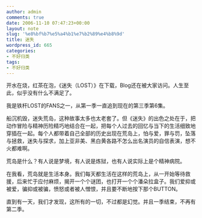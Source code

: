 ```yaml
---
author: admin
comments: true
date: 2006-11-10 07:47:23+00:00
layout: note
slug: '%e8%bf%b7%e5%a4%b1%e7%b2%89%e4%b8%9d'
title: 迷失
wordpress_id: 665
categories:
- 不好归类
tags:
- 不好归类
---
```


开水在烧，红茶在泡，《迷失（LOST）》在下载，Blog还在被大家访问。人生至此，似乎没有什么不满足了。

我是铁杆LOST的FANS之一，从第一季一直追到现在的第三季第6集。

船沉机毁，迷失荒岛，这种故事太多也太老套了。但《迷失》的出色之处在于，把动作冒险与精神历险精巧地结合在一起，把每个人过去的回忆与当下的生活细致地穿插在一起。每个人都带着自己全部的历史出现在荒岛上，怕与爱，罪与罚，坠落与拯救，迷失与探求，加上亚非美、黑白黄各路不怎么出名演员的自信表演，想不火都难啊。

荒岛是什么？有人说是梦境，有人说是炼狱，也有人说实际上是个精神病院。

在我看，荒岛就是生活本身。我们每天都生活在这样的荒岛上，从一开始等待救援，后来忙于应付麻烦，揭开一个个谜团，也打开一个个潘朵拉盒子。我们爱抑或被爱，骗抑或被骗，愤怒或者被人憎恨，并且要不断地按下那个BUTTON。

直到有一天，我们才发现，这所有的一切，不过都是幻觉。并且一季结束，不再有第二季。




